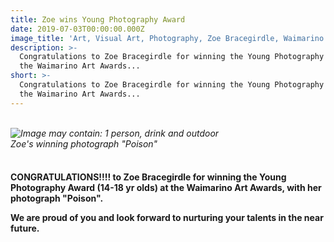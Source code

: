 ```yaml
---
title: Zoe wins Young Photography Award
date: 2019-07-03T00:00:00.000Z
image_title: 'Art, Visual Art, Photography, Zoe Bracegirdle, Waimarino Art Awards'
description: >-
  Congratulations to Zoe Bracegirdle for winning the Young Photography Award at
  the Waimarino Art Awards...
short: >-
  Congratulations to Zoe Bracegirdle for winning the Young Photography Award at
  the Waimarino Art Awards...
---
```

<p><br /><em><img src="https://scontent-syd2-1.xx.fbcdn.net/v/t1.0-9/65571099_626638241167058_2318236111576498176_n.jpg?_nc_cat=102&amp;_nc_eui2=AeE2EwMn9S7SdhRPLMW-9gWpeIkYlowPKdHE3Z-E9sTmwijNXQX7XTlOZ6y4DQ0VYPoY7DGwS0-RwPW7NtgmsQpKHDMyqVtMRrthM0QHxh8fnA&amp;_nc_oc=AQlPLPKrGC_qwme5pDtCMuXDReuxQ5693BrT0SkceHO0gYVJeZdzm6kSMUCCZzWOKgA&amp;_nc_ht=scontent-syd2-1.xx&amp;oh=a74df4fd0b92ad061cfdc8c1eb943875&amp;oe=5DC4B8BB" alt="Image may contain: 1 person, drink and outdoor" /></em><br /><em>Zoe's winning photograph "Poison"</em></p>
<h4><span><br 

**CONGRATULATIONS!!!! to Zoe Bracegirdle  for winning the Young Photography Award (14-18 yr olds) at the Waimarino Art Awards, with her photograph "Poison".**

We are proud of you and look forward to nurturing your talents in the near future.
